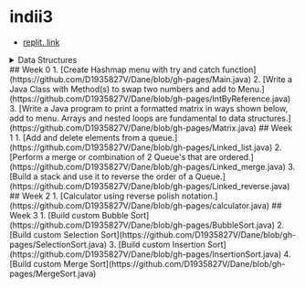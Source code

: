 # indii3
- [replit. link](https://replit.com/@DaneVestal/Dane#.replit)
<details>
<summary>Data Structures</summary>
<br>
<img width="1020" alt="Screen Shot 2022-03-07 at 8 48 44 AM" src="https://user-images.githubusercontent.com/72890070/157079407-b998a98e-3dca-4973-828b-4a5dda12914d.png">
</details>
## Week 0 
1. [Create Hashmap menu with try and catch function](https://github.com/D1935827V/Dane/blob/gh-pages/Main.java)
2. [Write a Java Class with Method(s) to swap two numbers and add to Menu.](https://github.com/D1935827V/Dane/blob/gh-pages/IntByReference.java)
3. [Write a Java program to print a formatted matrix in ways shown below, add to menu. Arrays and nested loops are fundamental to data structures.](https://github.com/D1935827V/Dane/blob/gh-pages/Matrix.java)
## Week 1
1. [Add and delete elements from a queue.](https://github.com/D1935827V/Dane/blob/gh-pages/Linked_list.java)
2. [Perform a merge or combination of 2 Queue's that are ordered.](https://github.com/D1935827V/Dane/blob/gh-pages/Linked_merge.java)
3. [Build a stack and use it to reverse the order of a Queue.](https://github.com/D1935827V/Dane/blob/gh-pages/Linked_reverse.java)
## Week 2 
1. [Calculator using reverse polish notation.](https://github.com/D1935827V/Dane/blob/gh-pages/calculator.java)
## Week 3 
1. [Build custom Bubble Sort](https://github.com/D1935827V/Dane/blob/gh-pages/BubbleSort.java)
2. [Build custom Selection Sort](https://github.com/D1935827V/Dane/blob/gh-pages/SelectionSort.java)
3. [Build custom Insertion Sort](https://github.com/D1935827V/Dane/blob/gh-pages/InsertionSort.java)
4. [Build custom Merge Sort](https://github.com/D1935827V/Dane/blob/gh-pages/MergeSort.java)
